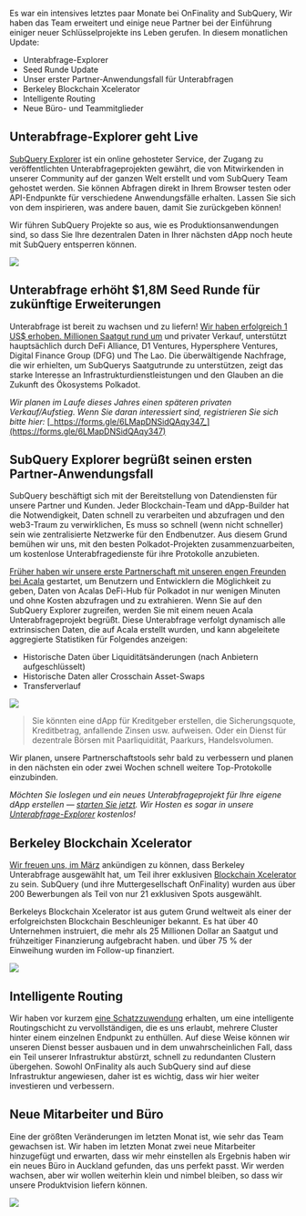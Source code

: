 
Es war ein intensives letztes paar Monate bei OnFinality and SubQuery, Wir haben das Team erweitert und einige neue Partner bei der Einführung einiger neuer Schlüsselprojekte ins Leben gerufen. In diesem monatlichen Update:

-   Unterabfrage-Explorer
-   Seed Runde Update
-   Unser erster Partner-Anwendungsfall für Unterabfragen
-   Berkeley Blockchain Xcelerator
-   Intelligente Routing
-   Neue Büro- und Teammitglieder

## Unterabfrage-Explorer geht Live

[SubQuery Explorer](https://explorer.subquery.network/) ist ein online gehosteter Service, der Zugang zu veröffentlichten Unterabfrageprojekten gewährt, die von Mitwirkenden in unserer Community auf der ganzen Welt erstellt und vom SubQuery Team gehostet werden. Sie können Abfragen direkt in Ihrem Browser testen oder API-Endpunkte für verschiedene Anwendungsfälle erhalten. Lassen Sie sich von dem inspirieren, was andere bauen, damit Sie zurückgeben können!

Wir führen SubQuery Projekte so aus, wie es Produktionsanwendungen sind, so dass Sie Ihre dezentralen Daten in Ihrer nächsten dApp noch heute mit SubQuery entsperren können.


![](https://miro.medium.com/max/1400/1*GE-Y6XKNOkj_MKY4ZuM5oQ.png)

## **Unterabfrage erhöht $1,8M Seed Runde für zukünftige Erweiterungen**

Unterabfrage ist bereit zu wachsen und zu liefern! [Wir haben erfolgreich 1 US$ erhoben. Millionen Saatgut rund um](https://subquery.medium.com/subquery-raises-1-8m-seed-round-for-future-expansion-3348c1f2a931) und privater Verkauf, unterstützt hauptsächlich durch DeFi Alliance, D1 Ventures, Hypersphere Ventures, Digital Finance Group (DFG) und The Lao. Die überwältigende Nachfrage, die wir erhielten, um SubQuerys Saatgutrunde zu unterstützen, zeigt das starke Interesse an Infrastrukturdienstleistungen und den Glauben an die Zukunft des Ökosystems Polkadot.

_Wir planen im Laufe dieses Jahres einen späteren privaten Verkauf/Aufstieg. Wenn Sie daran interessiert sind, registrieren Sie sich bitte hier:_ [_https://forms.gle/6LMapDNSidQAqy347_](https://forms.gle/6LMapDNSidQAqy347)

## **SubQuery Explorer begrüßt seinen ersten Partner-Anwendungsfall**

SubQuery beschäftigt sich mit der Bereitstellung von Datendiensten für unsere Partner und Kunden. Jeder Blockchain-Team und dApp-Builder hat die Notwendigkeit, Daten schnell zu verarbeiten und abzufragen und den web3-Traum zu verwirklichen, Es muss so schnell (wenn nicht schneller) sein wie zentralisierte Netzwerke für den Endbenutzer. Aus diesem Grund bemühen wir uns, mit den besten Polkadot-Projekten zusammenzuarbeiten, um kostenlose Unterabfragedienste für ihre Protokolle anzubieten.

[Früher haben wir unsere erste Partnerschaft mit unseren engen Freunden bei Acala](https://subquery.medium.com/subquery-integrates-acala-to-aggregate-and-serve-defi-data-to-polkadot-and-kusama-builders-fc9af6a7aae1) gestartet, um Benutzern und Entwicklern die Möglichkeit zu geben, Daten von Acalas DeFi-Hub für Polkadot in nur wenigen Minuten und ohne Kosten abzufragen und zu extrahieren. Wenn Sie auf den SubQuery Explorer zugreifen, werden Sie mit einem neuen Acala Unterabfrageprojekt begrüßt. Diese Unterabfrage verfolgt dynamisch alle extrinsischen Daten, die auf Acala erstellt wurden, und kann abgeleitete aggregierte Statistiken für Folgendes anzeigen:

-   Historische Daten über Liquiditätsänderungen (nach Anbietern aufgeschlüsselt)
-   Historische Daten aller Crosschain Asset-Swaps
-   Transferverlauf

![](https://miro.medium.com/max/1400/0*LOig1jNfPTuVk73D)

> Sie könnten eine dApp für Kreditgeber erstellen, die Sicherungsquote, Kreditbetrag, anfallende Zinsen usw. aufweisen. Oder ein Dienst für dezentrale Börsen mit Paarliquidität, Paarkurs, Handelsvolumen.

Wir planen, unsere Partnerschaftstools sehr bald zu verbessern und planen in den nächsten ein oder zwei Wochen schnell weitere Top-Protokolle einzubinden.

_Möchten Sie loslegen und ein neues Unterabfrageprojekt für Ihre eigene dApp erstellen —_ [_starten Sie jetzt_](https://doc.subquery.network/quickstart.html)_. Wir Hosten es sogar in unsere_ [_Unterabfrage-Explorer_](https://subquery.medium.com/announcing-the-subquery-explorer-48c051483730) _kostenlos!_

## **Berkeley Blockchain Xcelerator**

[Wir freuen uns, im März](https://subquery.medium.com/subquery-joins-berkeleys-blockchain-xcelerator-7ea81f96af73) ankündigen zu können, dass Berkeley Unterabfrage ausgewählt hat, um Teil ihrer exklusiven [Blockchain Xcelerator](https://www.xcelerator.berkeley.edu/) zu sein. SubQuery (und ihre Muttergesellschaft OnFinality) wurden aus über 200 Bewerbungen als Teil von nur 21 exklusiven Spots ausgewählt.

Berkeleys Blockchain Xcelerator ist aus gutem Grund weltweit als einer der erfolgreichsten Blockchain Beschleuniger bekannt. Es hat über 40 Unternehmen instruiert, die mehr als 25 Millionen Dollar an Saatgut und frühzeitiger Finanzierung aufgebracht haben. und über 75 % der Einweihung wurden im Follow-up finanziert.

![](https://miro.medium.com/max/1400/0*t-_mRJaTnGDQO-VI)

## **Intelligente Routing**

Wir haben vor kurzem [eine Schatzzuwendung](https://kusama.polkassembly.io/treasury/72) erhalten, um eine intelligente Routingschicht zu vervollständigen, die es uns erlaubt, mehrere Cluster hinter einem einzelnen Endpunkt zu enthüllen. Auf diese Weise können wir unseren Dienst besser ausbauen und in dem unwahrscheinlichen Fall, dass ein Teil unserer Infrastruktur abstürzt, schnell zu redundanten Clustern übergehen. Sowohl OnFinality als auch SubQuery sind auf diese Infrastruktur angewiesen, daher ist es wichtig, dass wir hier weiter investieren und verbessern.

## **Neue Mitarbeiter und Büro**

Eine der größten Veränderungen im letzten Monat ist, wie sehr das Team gewachsen ist. Wir haben im letzten Monat zwei neue Mitarbeiter hinzugefügt und erwarten, dass wir mehr einstellen als Ergebnis haben wir ein neues Büro in Auckland gefunden, das uns perfekt passt. Wir werden wachsen, aber wir wollen weiterhin klein und nimbel bleiben, so dass wir unsere Produktvision liefern können.

![](https://miro.medium.com/max/1400/1*cJZxerXHfgVGu4-7h2xw4Q.jpeg)